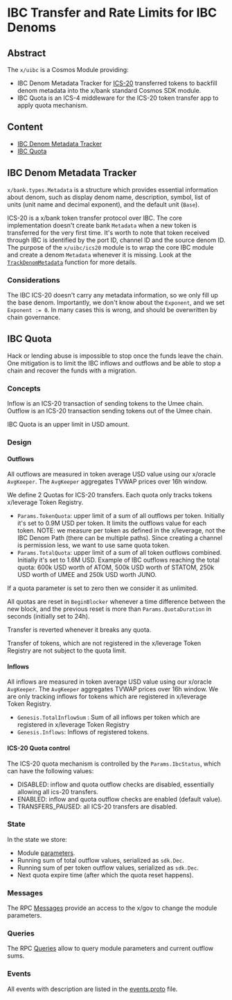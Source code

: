 # IBC Transfer and Rate Limits for IBC Denoms

## Abstract

The `x/uibc` is a Cosmos Module providing:

- IBC Denom Metadata Tracker for [ICS-20](https://github.com/cosmos/ibc/tree/main/spec/app/ics-020-fungible-token-transfer) transferred tokens to backfill denom metadata into the x/bank standard Cosmos SDK module.
- IBC Quota is an ICS-4 middleware for the ICS-20 token transfer app to apply quota mechanism.

## Content

- [IBC Denom Metadata Tracker](#ibc-denom-metadata-tracker)
- [IBC Quota](#ibc-quota)

## IBC Denom Metadata Tracker

`x/bank.types.Metadata` is a structure which provides essential information about denom, such as display denom name, description, symbol, list of units (unit name and decimal exponent), and the default unit (`Base`).

ICS-20 is a x/bank token transfer protocol over IBC.
The core implementation doesn't create bank `Metadata` when a new token is transferred for the very first time. It's worth to note that token received through IBC is identified by the port ID, channel ID and the source denom ID.
The purpose of the `x/uibc/ics20` module is to wrap the core IBC module and create a denom `Metadata` whenever it is missing. Look at the [`TrackDenomMetadata`](ics20/keeper/keeper.go) function for more details.

### Considerations

The IBC ICS-20 doesn't carry any metadata information, so we only fill up the base denom. Importantly, we don't know about the `Exponent`, and we set `Exponent := 0`. In many cases this is wrong, and should be overwritten by chain governance.

## IBC Quota

Hack or lending abuse is impossible to stop once the funds leave the chain. One mitigation is to limit the IBC inflows and outflows and be able to stop a chain and recover the funds with a migration.

### Concepts

Inflow is an ICS-20 transaction of sending tokens to the Umee chain.
Outflow is an ICS-20 transaction sending tokens out of the Umee chain.

IBC Quota is an upper limit in USD amount.

### Design

#### Outflows

All outflows are measured in token average USD value using our x/oracle `AvgKeeper`. The `AvgKeeper` aggregates TVWAP prices over 16h window.

We define 2 Quotas for ICS-20 transfers. Each quota only tracks tokens x/leverage Token Registry.

- `Params.TokenQuota`: upper limit of a sum of all outflows per token. Initially it's set to 0.9M USD per token. It limits the outflows value for each token.
  NOTE: we measure per token as defined in the x/leverage, not the IBC Denom Path (there can be multiple paths). Since creating a channel is permission less, we want to use same quota token.
- `Params.TotalQuota`: upper limit of a sum of all token outflows combined. Initially it's set to 1.6M USD. Example of IBC outflows reaching the total quota: 600k USD worth of ATOM, 500k USD worth of STATOM, 250k USD worth of UMEE and 250k USD worth JUNO.

If a quota parameter is set to zero then we consider it as unlimited.

All quotas are reset in `BeginBlocker` whenever a time difference between the new block, and the previous reset is more than `Params.QuotaDuration` in seconds (initially set to 24h).

Transfer is reverted whenever it breaks any quota.

Transfer of tokens, which are not registered in the x/leverage Token Registry are not subject to the quota limit.

#### Inflows

All inflows are measured in token average USD value using our x/oracle `AvgKeeper`. The `AvgKeeper` aggregates TVWAP prices over 16h window.
We are only tracking inflows for tokens which are registered in x/leverage Token Registry.

- `Genesis.TotalInflowSum` : Sum of all inflows per token which are registered in x/leverage Token Registry
- `Genesis.Inflows`: Inflows of registered tokens.

#### ICS-20 Quota control

The ICS-20 quota mechanism is controlled by the `Params.IbcStatus`, which can have the following values:

- DISABLED: inflow and quota outflow checks are disabled, essentially allowing all ics-20 transfers.
- ENABLED: inflow and quota outflow checks are enabled (default value).
- TRANSFERS_PAUSED: all ICS-20 transfers are disabled.

### State

In the state we store:

- Module [parameters](../../proto/umee/uibc/v1/quota.proto#L11).
- Running sum of total outflow values, serialized as `sdk.Dec`.
- Running sum of per token outflow values, serialized as `sdk.Dec`.
- Next quota expire time (after which the quota reset happens).

### Messages

The RPC [Messages](https://github.com/umee-network/umee/blob/main/proto/umee/uibc/v1/tx.proto#L16) provide an access to the x/gov to change the module parameters.

### Queries

The RPC [Queries](https://github.com/umee-network/umee/blob/main/proto/umee/uibc/v1/query.proto#L15) allow to query module parameters and current outflow sums.

### Events

All events with description are listed in the [events.proto](https://github.com/umee-network/umee/blob/main/proto/umee/uibc/v1/events.proto) file.
